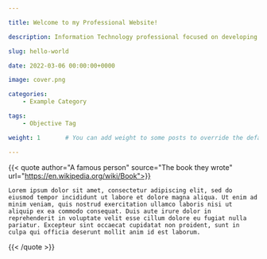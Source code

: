 ```yaml
---

title: Welcome to my Professional Website!

description: Information Technology professional focused on developing innovative and efficient solutions, seeking to contribute to the growth of the organization through the application of knowledge in software development, project management, technical support, and optimization of technological processes. Committed to excellence, organization, teamwork, and delivering high-impact results.

slug: hello-world

date: 2022-03-06 00:00:00+0000

image: cover.png

categories:
    - Example Category

tags:
    - Objective Tag

weight: 1       # You can add weight to some posts to override the default sorting (date descending)

---
```


{{< quote author="A famous person" source="The book they wrote" url="https://en.wikipedia.org/wiki/Book">}}

    Lorem ipsum dolor sit amet, consectetur adipiscing elit, sed do eiusmod tempor incididunt ut labore et dolore magna aliqua. Ut enim ad minim veniam, quis nostrud exercitation ullamco laboris nisi ut aliquip ex ea commodo consequat. Duis aute irure dolor in reprehenderit in voluptate velit esse cillum dolore eu fugiat nulla pariatur. Excepteur sint occaecat cupidatat non proident, sunt in culpa qui officia deserunt mollit anim id est laborum.   

{{< /quote >}}

<!-- Welcome to Hugo theme Stack. This is your first post. Edit or delete it, then start writing! -->

<!-- For more information about this theme, check the documentation: https://stack.jimmycai.com/

Want a site like this? Check out [hugo-theme-stack-stater](https://github.com/CaiJimmy/hugo-theme-stack-starter)

Photo by [Pawel Czerwinski](https://unsplash.com/@pawel_czerwinski) on [Unsplash](https://unsplash.com/) -->